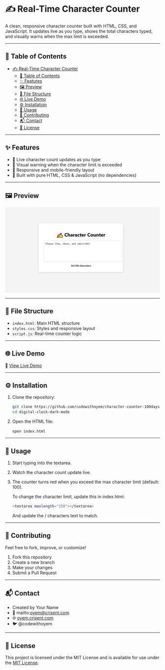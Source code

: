# ✍️ Real-Time Character Counter

A clean, responsive character counter built with HTML, CSS, and JavaScript. It updates live as you type, shows the total characters typed, and visually warns when the max limit is exceeded.

---

## 📑 Table of Contents

- [✍️ Real-Time Character Counter](#️-real-time-character-counter)
  - [📑 Table of Contents](#-table-of-contents)
  - [✨ Features](#-features)
  - [🖼 Preview](#-preview)
  - [📁 File Structure](#-file-structure)
  - [🌐 Live Demo](#-live-demo)
  - [⚙️ Installation](#️-installation)
  - [🚀 Usage](#-usage)
  - [🤝 Contributing](#-contributing)
  - [📬 Contact](#-contact)
  - [📄 License](#-license)

---

## ✨ Features

- 🔢 Live character count updates as you type
- 🚨 Visual warning when the character limit is exceeded
- 📱 Responsive and mobile-friendly layout
- 🧠 Built with pure HTML, CSS & JavaScript (no dependencies)

---

## 🖼 Preview

![Character Counter Preview](demo-screenshot.png)

---

## 📁 File Structure

- `index.html`: Main HTML structure
- `styles.css`: Styles and responsive layout
- `script.js`: Real-time counter logic

---

## 🌐 Live Demo

🔗 [View Live Demo](https://codewithoyem.github.io/character-counter-100daysofcode/)

---

## ⚙️ Installation

1. Clone the repository:

   ```bash
   git clone https://github.com/codewithoyem/character-counter-100daysofcode.git
   cd digital-clock-dark-mode
   ```

2. Open the HTML file:

    `open index.html`

---

## 🚀 Usage

1. Start typing into the textarea.
2. Watch the character count update live.
3. The counter turns red when you exceed the max character limit (default: 100).

    To change the character limit, update this in index.html:

   ```bash
   <textarea maxlength="150"></textarea>
   ```

   And update the / characters text to match.

---

## 🤝 Contributing

Feel free to fork, improve, or customize!

1. Fork this repository
2. Create a new branch
3. Make your changes
4. Submit a Pull Request

---

## 📬 Contact

- Created by Your Name
- 📧 mailto:oyem@crisent.com
- 🌐 [oyem.crisent.com](https://oyem.crisent.com)
- 🐦 @codewithoyem

---

## 📄 License

This project is licensed under the MIT License and is available for use under the [MIT License](https://opensource.org/licenses/MIT).
